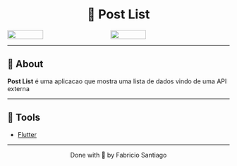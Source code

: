 <h1 align="center" >
  📃 Post List 
</h1>

<div style="align=center; display: flex; flex-direction: row; ">
  <img style="height: auto; width: 40%; margin-right:2rem"   
  src="https://ik.imagekit.io/dxznjlotn/Screenshot_1684777186.png?updatedAt=1684777590275">
  <img style="height: auto; width: 40%;"   
  src="https://ik.imagekit.io/dxznjlotn/Screenshot_1684780052.png?updatedAt=1684780073245">
</div>

---

## 📕 About

**Post List** é uma aplicacao que mostra uma lista de dados vindo de uma API externa

---

## 🔨 Tools

- [ Flutter](https://flutter.dev/)

---

<p align="center">Done with 💙 by Fabricio Santiago</p>
